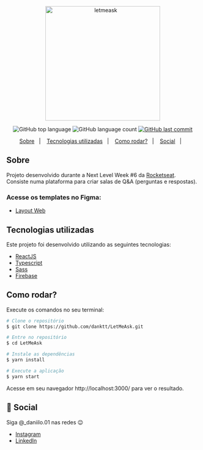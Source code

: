 
<p align="center">
   <img src="./.github/logo.svg" alt="letmeask" width="300"/>
</p>

<p align="center">
  <img alt="GitHub top language" src="https://img.shields.io/github/languages/top/danktt/letmeask?color=835AFD">

  <img alt="GitHub language count" src="https://img.shields.io/github/languages/count/danktt/letmeask?color=835AFD">
  
  <a href="https://github.com/danktt/letmeask/commits/main">
    <img alt="GitHub last commit" src="https://img.shields.io/github/last-commit/danktt/letmeask?color=835AFD">
  </a>

</p>

<p align="center">
  <a href="#sobre">Sobre</a>&nbsp;&nbsp;&nbsp;|&nbsp;&nbsp;&nbsp;
  <a href="#tecnologias-utilizadas">Tecnologias utilizadas</a>&nbsp;&nbsp;&nbsp;|&nbsp;&nbsp;&nbsp;
  <a href="#como-rodar">Como rodar?</a>&nbsp;&nbsp;&nbsp;|&nbsp;&nbsp;&nbsp;
  <a href="#como-rodar">Social</a>&nbsp;&nbsp;&nbsp;|&nbsp;&nbsp;&nbsp;

</p>

## Sobre
Projeto desenvolvido durante a Next Level Week #6 da [Rocketseat](https://rocketseat.com.br/). Consiste numa plataforma para criar salas de Q&A (perguntas e respostas).


### Acesse os templates no Figma:
- [Layout Web](https://www.figma.com/file/ITmt54Pz9ssMKU3pRMPHLS/Letmeask-(Copy)?node-id=0%3A1)


## Tecnologias utilizadas

Este projeto foi desenvolvido utilizando as seguintes tecnologias:

- [ReactJS](https://reactjs.org/)
- [Typescript](https://www.typescriptlang.org/)
- [Sass](https://sass-lang.com/)
- [Firebase](https://firebase.google.com/?hl=pt)


## Como rodar?

Execute os comandos no seu terminal:

```bash
# Clone o repositório
$ git clone https://github.com/danktt/LetMeAsk.git

# Entre no repositório
$ cd LetMeAsk

# Instale as dependências
$ yarn install

# Execute a aplicação
$ yarn start
```

Acesse em seu navegador http://localhost:3000/ para ver o resultado.


## :wave: Social

Siga @_daniilo.01 nas redes :wink:
<br />

- [Instagram](https://www.instagram.com/_daniilo.01/)
- [LinkedIn](https://www.linkedin.com/in/danilo-miranda15/)

<br />

